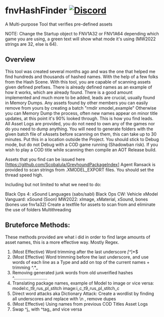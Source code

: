 # fnvHashFinder [![Discord](https://img.shields.io/badge/chat-Discord-blue.svg)](https://discord.gg/qqptpeVW)

A Multi-purpose Tool that verifies pre-defined assets

NOTE: Change the Startup object to FNV1A32 or FNV1A64 depending which game you are using, a green text will show what mode it's using (MW2022 strings are 32, else is 64).

## Overview

This tool was created several months ago and was the one that helped me find hundreds and thousands of hashed names. With the help of a few folks from the Hash Scene.
With this tool, you are capable of scanning assets given defined prefixes.
There is already defined names as an example of how it works, which are already found.
There is a good amount implemented and much more to be added, leads are crucial, usually found in Memory Dumps.
Any assets found by other members you can easily remove from yours by creating a batch "rmdir xmodel_example"
Otherwise you can Memory Dump the process, often new names appear on minor title updates, at this point it's 90% looked through. This is how you find leads.
All Asset Logs are provided, you do not need to own any of the games nor do you need to dump anything.
You will need to generate folders with the given batch file of xAssets before scanning on them, this can take up to 30 minutes. Put this in a location outside the Project.
You should stick to Debug mode, but do not Debug with a COD game running (Shadowban risk). If you wish to play a COD title while scanning then compile an AOT Release build.

Assets that you find can be issued here [https://github.com/Scobalula/GreyhoundPackageIndex]
Agent Ransack is provided to scan strings from .XMODEL_EXPORT files. You should set the thread speed high.

Including but not limited to what we need to do:

Black Ops 4: xSound Languages (sabs/sabl)
Black Ops CW: Vehicle xModel
Vanguard: xSound
(Soon) MW2022: xImage, xMaterial, xSound, bones (bones use fnv1a32)
Create a textfile for assets to scan from and eliminate the use of folders
Multithreading

## Bruteforce Methods:

These methods provided are what i did in order to find large amounts of asset names, this is a more effective way. Mostly Regex.

1. (Most Effective) Word trimming after the last underscore		_[^_]*$
2. (Most Effective) Word trimming before the last underscore, and use words of each line as a Type and add on top of the current names + trimming		^.*_
3. Removing generated junk words from old unverified hashes		^...........................
4. Translating package names, example of Model to image or vice versa:		model:c_t9_rus_pl_stitch		image:i_c_t9_rus_pl_stitch_c
5. Direct word attacks aka Dictionary Attack: Create a wordlist by finding all underscores and replace with \n , remove dupes
6. (Most Effective) Using names from previous COD Titles Asset Logs
7. Swap ^j_ with ^tag_ and vice versa